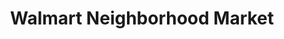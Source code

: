 ---
title: "Walmart Neighborhood Market"
url: /arlington/walmart-neighborhood-market-west-sublett-road/
shop: Supermarkt
---